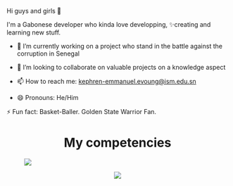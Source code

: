 Hi guys and girls 👋

I'm a Gabonese developer who kinda love developping, ✨creating and learning new stuff.

- 🔭 I’m currently working on a project who stand in the battle against the corruption in Senegal

- 👯 I’m looking to collaborate on valuable projects on a knowledge aspect

- 📫 How to reach me: kephren-emmanuel.evoung@ism.edu.sn

- 😄 Pronouns: He/Him
  
⚡ Fun fact: Basket-Baller. Golden State Warrior Fan.



<h1 align="center">My competencies</h1>
<p align="center" style="width:10vw;">
  <img src="https://skillicons.dev/icons?i=js,ts,java,python,php,symfony,angular,spring,flutter" style="max-width: 50px; height: auto;" />
</p>
<p align="center">
  <img src="https://skillicons.dev/icons?i=mysql,tailwind,figma,illustrator,photoshop,bootstrap,css,html" style="max-width: 50px; height: auto;" />
</p>
